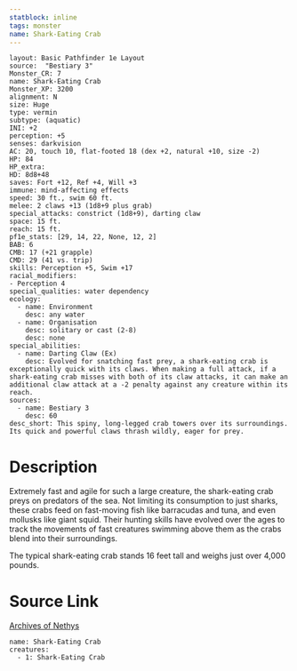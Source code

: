 ```yaml
---
statblock: inline
tags: monster
name: Shark-Eating Crab
---
```

```statblock
layout: Basic Pathfinder 1e Layout
source:  "Bestiary 3"
Monster_CR: 7
name: Shark-Eating Crab
Monster_XP: 3200
alignment: N
size: Huge
type: vermin
subtype: (aquatic)
INI: +2
perception: +5
senses: darkvision
AC: 20, touch 10, flat-footed 18 (dex +2, natural +10, size -2)
HP: 84
HP_extra: 
HD: 8d8+48
saves: Fort +12, Ref +4, Will +3
immune: mind-affecting effects
speed: 30 ft., swim 60 ft.
melee: 2 claws +13 (1d8+9 plus grab)
special_attacks: constrict (1d8+9), darting claw
space: 15 ft.
reach: 15 ft.
pf1e_stats: [29, 14, 22, None, 12, 2]
BAB: 6
CMB: 17 (+21 grapple)
CMD: 29 (41 vs. trip)
skills: Perception +5, Swim +17
racial_modifiers:
- Perception 4
special_qualities: water dependency
ecology:
  - name: Environment
    desc: any water
  - name: Organisation
    desc: solitary or cast (2-8)
    desc: none
special_abilities:
  - name: Darting Claw (Ex)
    desc: Evolved for snatching fast prey, a shark-eating crab is exceptionally quick with its claws. When making a full attack, if a shark-eating crab misses with both of its claw attacks, it can make an additional claw attack at a -2 penalty against any creature within its reach.
sources:
  - name: Bestiary 3
    desc: 60
desc_short: This spiny, long-legged crab towers over its surroundings. Its quick and powerful claws thrash wildly, eager for prey.
```
# Description
Extremely fast and agile for such a large creature, the shark-eating crab preys on predators of the sea. Not limiting its consumption to just sharks, these crabs feed on fast-moving fish like barracudas and tuna, and even mollusks like giant squid. Their hunting skills have evolved over the ages to track the movements of fast creatures swimming above them as the crabs blend into their surroundings.

The typical shark-eating crab stands 16 feet tall and weighs just over 4,000 pounds.
# Source Link
[Archives of Nethys](https://aonprd.com/MonsterDisplay.aspx?ItemName=Shark-Eating%20Crab)
```encounter-table
name: Shark-Eating Crab
creatures:
  - 1: Shark-Eating Crab
```
